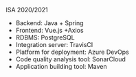 ISA 2020/2021
- Backend: Java + Spring
- Frontend: Vue.js +Axios
- RDBMS: PostgreSQL 
- Integration server: TravisCI
- Platform for deployment: Azure DevOps
- Code quality analysis tool: SonarCloud
- Application building tool: Maven
